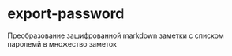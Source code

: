 # export-password
Преобразование зашифрованной markdown заметки с списком паролемй в множество заметок
